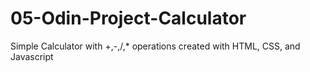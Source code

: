 # 05-Odin-Project-Calculator
Simple Calculator with +,-,/,* operations created with HTML, CSS, and Javascript
